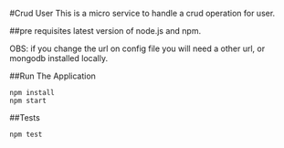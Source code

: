 #Crud User
This is a micro service to handle a crud operation for user.

##pre requisites
latest version of node.js and npm.

OBS: if you change the url on config file you will need a other
url, or mongodb installed locally. 

##Run The Application
```ssh
npm install
npm start
```

##Tests
```ssh
npm test
```
